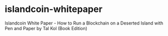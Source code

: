 # islandcoin-whitepaper
Islandcoin White Paper - How to Run a Blockchain on a Deserted Island with Pen and Paper by Tal Kol (Book Edition)
